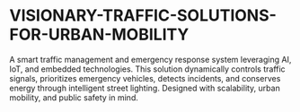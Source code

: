 # VISIONARY-TRAFFIC-SOLUTIONS-FOR-URBAN-MOBILITY
A smart traffic management and emergency response system leveraging AI, IoT, and embedded technologies. This solution dynamically controls traffic signals, prioritizes emergency vehicles, detects incidents, and conserves energy through intelligent street lighting. Designed with scalability, urban mobility, and public safety in mind.
